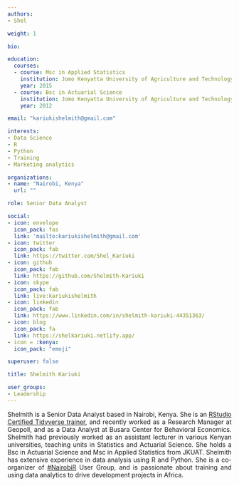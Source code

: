 ```yaml
---
authors:
- Shel

weight: 1

bio: 

education:
  courses:
  - course: Msc in Applied Statistics
    institution: Jomo Kenyatta University of Agriculture and Technology
    year: 2015
  - course: Bsc in Actuarial Science
    institution: Jomo Kenyatta University of Agriculture and Technology
    year: 2012

email: "kariukishelmith@gmail.com"

interests:
- Data Science
- R
- Python
- Training
- Marketing analytics

organizations:
- name: "Nairobi, Kenya"
  url: ""

role: Senior Data Analyst

social:
- icon: envelope
  icon_pack: fas
  link: 'mailto:kariukishelmith@gmail.com'
- icon: twitter
  icon_pack: fab
  link: https://twitter.com/Shel_Kariuki
- icon: github
  icon_pack: fab
  link: https://github.com/Shelmith-Kariuki
- icon: skype
  icon_pack: fab
  link: live:kariukishelmith
- icon: linkedin
  icon_pack: fab
  link: https://www.linkedin.com/in/shelmith-kariuki-44351363/
- icon: blog
  icon_pack: fa
  link: https://shelkariuki.netlify.app/ 
- icon = :kenya:
  icon_pack: "emoji"

superuser: false

title: Shelmith Kariuki

user_groups:
- Leadership
---
```

 <style>
body {text-align: justify}
</style>
Shelmith is a Senior Data Analyst based in Nairobi, Kenya. She is an [RStudio Certified Tidyverse trainer](https://education.rstudio.com/trainers/), and recently worked as a Research Manager at Geopoll, and as a Data Analyst at Busara Center for Behavioral Economics. Shelmith had previously worked as an assistant lecturer in various Kenyan universities, teaching units in Statistics and Actuarial Science. She holds a Bsc in Actuarial Science and Msc in Applied Statistics from JKUAT. Shelmith has extensive experience in data analysis using R and Python. She is a co-organizer of [#NairobiR](https://www.linkedin.com/feed/hashtag/nairobir/) User Group, and is passionate about training and using data analytics to drive development projects in Africa.